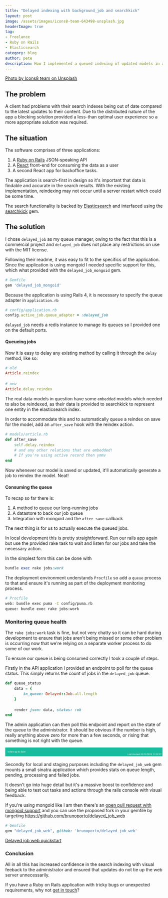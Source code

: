 ```yaml
---
title: "Delayed indexing with background_job and searchkick"
layout: post
image: /assets/images/icons8-team-643498-unsplash.jpg
headerImage: true
tag:
- Freelance
- Ruby on Rails
- Elasticsearch
category: blog
author: pete
description: How I implemented a queued indexing of updated models in a Ruby on Rails application using background_job and searchkick. Photo by Icons8 team on Unsplash
---
```


[Photo by Icons8 team on Unsplash](https://unsplash.com/photos/dhZtNlvNE8M)

## The problem

A client had problems with their search indexes being out of date compared to the latest updates to their content. Due to the distributed nature of the app a blocking solution provided a less-than optimal user experience so a more appropriate solution was required.

## The situation

The software comprises of three applications: 
1. A [Ruby on Rails](https://rubyonrails.org) JSON-speaking API
2. A [React](https://reactjs.org/) front-end for consuming the data as a user
3. A second React app for backoffice tasks.

The application is search-first in design so it's important that data is findable and accurate in the search results. With the existing implementation, reindexing may not occur until a server restart which could be some time.

The search functionality is backed by [Elasticsearch](https://www.elastic.co/products/elasticsearch) and interfaced using the [searchkick](https://github.com/ankane/searchkick) gem.

## The solution

I chose `delayed_job` as my queue manager, owing to the fact that this is a commercial project and `delayed_job` does not place any restrictions on use with the MIT license.

Following their readme, it was easy to fit to the specifics of the application. Since the application is using mongoid I needed specific support for this, which what provided with the `delayed_job_mongoid` gem.

```ruby
# Gemfile
gem 'delayed_job_mongoid'
```

Because the application is using Rails 4, it is necessary to specify the queue adapter in `application.rb`

```ruby
# config/application.rb
config.active_job.queue_adapter = :delayed_job
```

`delayed_job` needs a redis instance to manage its queues so I provided one on the default ports.

#### Queueing jobs

Now it is easy to delay any existing method by calling it through the `delay` method, like so:

```ruby
# old
Article.reindex

# new
Article.delay.reindex
```

The real data models in question have some `embedded` models which needed to also be reindexed, as their data is provided to searchkick to represent one entity in the elasticsearch index.

In order to accommodate this and to automatically queue a reindex on save for the model, add an `after_save` hook with the reindex action.

```ruby
# models/article.rb
def after_save
    self.delay.reindex
    # and any other relations that are embedded!
    # If you're using active record then ymmv
end
```

Now whenever our model is saved or updated, it'll automatically generate a job to reindex the model. Neat!

#### Consuming the queue

To recap so far there is:

1. A method to queue our long-running jobs
2. A datastore to back our job queue
3. Integration with mongoid and the `after_save` callback

The next thing is for us to actually execute the queued jobs.

In local development this is pretty straightforward. Run our rails app again but use the provided rake task to wait and listen for our jobs and take the necessary action.

In the simplest form this can be done with

```ruby
bundle exec rake jobs:work
```

The deployment environment understands `Procfile` so add a `queue` process to that and ensure it's running as part of the deployment monitoring process.

```bash
# Procfile
web: bundle exec puma -C config/puma.rb
queue: bundle exec rake jobs:work
```

### Monitoring queue health

The `rake jobs:work` task is fine, but not very chatty so it can be hard during development to ensure that jobs aren't being missed or some other problem is occurring now that we're relying on a separate worker process to do some of our work.

To ensure our queue is being consumed correctly I took a couple of steps.

Firstly in the API application I provided an endpoint to poll for the queue status. This simply returns the count of jobs in the `delayed_job` queue.

```ruby
def queue_status
    data = {
        in_queue: Delayed::Job.all.length
    }

    render json: data, status: :ok
end
```

The admin application can then poll this endpoint and report on the state of the queue to the administrator. It should be obvious if the number is high, really anything above zero for more than a few seconds, or rising that something is not right with the queue.

![Screenshot of indexing status](/assets/images/index-status.png)

Secondly for local and staging purposes including the `delayed_job_web` gem mounts a small sinatra application which provides stats on queue length, pending, processing and failed jobs.

It doesn't go into huge detail but it's a massive boost to confidence and being able to test out tasks and actions through the rails console with visual feedback.

If you're using mongoid like I am then there's an [open pull request with mongoid support](https://github.com/ejschmitt/delayed_job_web/pull/108) and you can use the proposed fork in your gemfile by targeting https://github.com/brunoporto/delayed_job_web

```ruby
# Gemfile
gem "delayed_job_web", github: 'brunoporto/delayed_job_web'
```

[Delayed job web quickstart](https://github.com/ejschmitt/delayed_job_web#quick-start-for-rails-3-and-4-applications)

### Conclusion

All in all this has increased confidence in the search indexing with visual feeback to the administrator and ensured that updates do not tie up the web server unnecessarily.

If you have a Ruby on Rails application with tricky bugs or unexpected requirements, why not [get in touch](/contact)?

